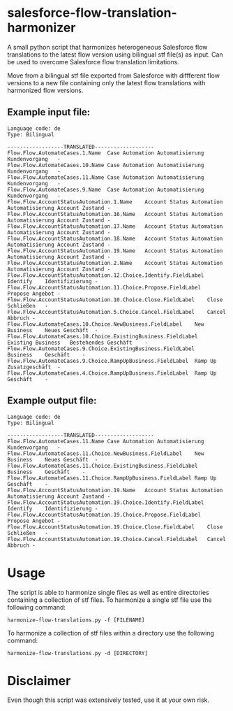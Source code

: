 # salesforce-flow-translation-harmonizer
A small python script that harmonizes heterogeneous Salesforce flow translations to the latest flow version using bilingual stf file(s) as input. Can be used to overcome Salesforce flow translation limitations.

Move from a bilingual stf file exported from Salesforce with diffferent flow versions to a new file containing only the latest flow translations with harmonized flow versions.

## Example input file:
```
Language code: de
Type: Bilingual

------------------TRANSLATED-------------------
Flow.Flow.AutomateCases.1.Name	Case Automation	Automatisierung Kundenvorgang	-
Flow.Flow.AutomateCases.10.Name	Case Automation	Automatisierung Kundenvorgang	-
Flow.Flow.AutomateCases.11.Name	Case Automation	Automatisierung Kundenvorgang	-
Flow.Flow.AutomateCases.9.Name	Case Automation	Automatisierung Kundenvorgang	-
Flow.Flow.AccountStatusAutomation.1.Name	Account Status Automation	Automatisierung Account Zustand	-
Flow.Flow.AccountStatusAutomation.16.Name	Account Status Automation	Automatisierung Account Zustand	-
Flow.Flow.AccountStatusAutomation.17.Name	Account Status Automation	Automatisierung Account Zustand	-
Flow.Flow.AccountStatusAutomation.18.Name	Account Status Automation	Automatisierung Account Zustand	-
Flow.Flow.AccountStatusAutomation.19.Name	Account Status Automation	Automatisierung Account Zustand	-
Flow.Flow.AccountStatusAutomation.2.Name	Account Status Automation	Automatisierung Account Zustand	-
Flow.Flow.AccountStatusAutomation.12.Choice.Identify.FieldLabel	Identify	Identifizierung	-
Flow.Flow.AccountStatusAutomation.11.Choice.Propose.FieldLabel	Propose	Angebot	-
Flow.Flow.AccountStatusAutomation.10.Choice.Close.FieldLabel	Close	Schließen	-
Flow.Flow.AccountStatusAutomation.5.Choice.Cancel.FieldLabel	Cancel	Abbruch	-
Flow.Flow.AutomateCases.10.Choice.NewBusiness.FieldLabel	New Business	Neues Geschäft	-
Flow.Flow.AutomateCases.10.Choice.ExistingBusiness.FieldLabel	Existing Business	Bestehendes Geschäft	-
Flow.Flow.AutomateCases.9.Choice.ExistingBusiness.FieldLabel	Business	Geschäft	-
Flow.Flow.AutomateCases.9.Choice.RampUpBusiness.FieldLabel	Ramp Up	Zusatzgeschäft	-
Flow.Flow.AutomateCases.4.Choice.RampUpBusiness.FieldLabel	Ramp Up	Geschäft	-
```
## Example output file:
```
Language code: de
Type: Bilingual

------------------TRANSLATED-------------------
Flow.Flow.AutomateCases.11.Name	Case Automation	Automatisierung Kundenvorgang	-
Flow.Flow.AutomateCases.11.Choice.NewBusiness.FieldLabel	New Business	Neues Geschäft	-
Flow.Flow.AutomateCases.11.Choice.ExistingBusiness.FieldLabel	Business	Geschäft	-
Flow.Flow.AutomateCases.11.Choice.RampUpBusiness.FieldLabel	Ramp Up	Geschäft	-
Flow.Flow.AccountStatusAutomation.19.Name	Account Status Automation	Automatisierung Account Zustand	-
Flow.Flow.AccountStatusAutomation.19.Choice.Identify.FieldLabel	Identify	Identifizierung	-
Flow.Flow.AccountStatusAutomation.19.Choice.Propose.FieldLabel	Propose	Angebot	-
Flow.Flow.AccountStatusAutomation.19.Choice.Close.FieldLabel	Close	Schließen	-
Flow.Flow.AccountStatusAutomation.19.Choice.Cancel.FieldLabel	Cancel	Abbruch	-
```

# Usage
The script is able to harmonize single files as well as entire directories containing a collection of stf files.
To harmonize a single stf file use the following command:
```
harmonize-flow-translations.py -f [FILENAME]
```
To harmonize a collection of stf files within a directory use the following command:
```
harmonize-flow-translations.py -d [DIRECTORY]
```

# Disclaimer
Even though this script was extensively tested, use it at your own risk. 
